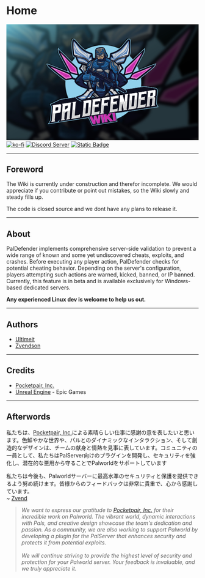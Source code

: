 # Home
![PalDefender Logo](../assets/LogoWiki.jpg)
<a href="https://ko-fi.com/T6T014OZZB" target="_blank">![ko-fi](https://ko-fi.com/img/githubbutton_sm.svg)</a>
<a href="https://discord.com/invite/bdTxPbwSEW" target="_blank">![Discord Server](https://img.shields.io/badge/-Join%20our%20Discord-111111?style=for-the-badge&logo=discord)</a>
<a href="https://www.nexusmods.com/palworld/mods/451" target="_blank">![Static Badge](https://img.shields.io/badge/-Nexus%20Mods-111111?style=for-the-badge&logo=nexusmods)</a>

---

## Foreword
The Wiki is currently under construction and therefor incomplete. We would appreciate if you contribute or point out mistakes, so the Wiki slowly and steady fills up.

The code is closed source and we dont have any plans to release it.

---

## About

PalDefender implements comprehensive server-side validation to prevent a wide range of known and some yet undiscovered cheats, exploits, and crashes. Before executing any player action, PalDefender checks for potential cheating behavior. Depending on the server's configuration, players attempting such actions are warned, kicked, banned, or IP banned. Currently, this feature is in beta and is available exclusively for Windows-based dedicated servers. 

**Any experienced Linux dev is welcome to help us out.**

---

## Authors

- <a href="https://github.com/Ultimeit" target="_blank">Ultimeit</a>
- <a href="https://github.com/Zvendson" target="_blank">Zvendson</a>
---

## Credits

- <a href="https://www.pocketpair.jp/palworld" target="_blank">Pocketpair, Inc.</a>
- <a href="https://www.unrealengine.com" target="_blank">Unreal Engine</a> - Epic Games

---

## Afterwords

私たちは、<a href="https://www.pocketpair.jp/palworld" target="_blank">Pocketpair, Inc.</a>による素晴らしい仕事に感謝の意を表したいと思います。色鮮やかな世界や、パルとのダイナミックなインタラクション、そして創造的なデザインは、チームの献身と情熱を見事に表しています。コミュニティの一員として、私たちはPalServer向けのプラグインを開発し、セキュリティを強化し、潜在的な悪用から守ることでPalworldをサポートしています

私たちは今後も、Palworldサーバーに最高水準のセキュリティと保護を提供できるよう努め続けます。皆様からのフィードバックは非常に貴重で、心から感謝しています。<br>
~ <a href="https://github.com/Zvendson" target="_blank">Zvend</a>

> *We want to express our gratitude to <a href="https://www.pocketpair.jp/palworld" target="_blank">Pocketpair, Inc.</a> for their incredible work on Palworld. The vibrant world, dynamic interactions with Pals, and creative design showcase the team's dedication and passion. As a community, we are also working to support Palworld by developing a plugin for the PalServer that enhances security and protects it from potential exploits.*
<br><br>
*We will continue striving to provide the highest level of security and protection for your Palworld server. Your feedback is invaluable, and we truly appreciate it.*
